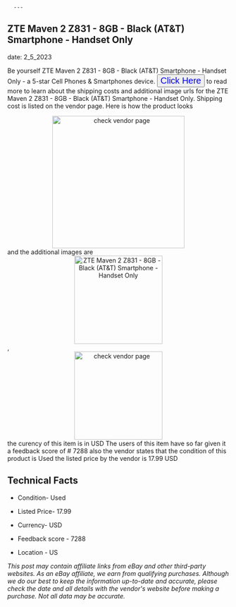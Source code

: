  
      ---
      

 ## ZTE Maven 2 Z831 - 8GB - Black (AT&T) Smartphone - Handset Only 

 

      

date: 2_5_2023
     

     
      

Be yourself ZTE Maven 2 Z831 - 8GB - Black (AT&T) Smartphone - Handset Only - a 5-star Cell Phones & Smartphones device. <button style="font-size:20px;color:blue" onclick="window.location.href = 'https://www.ebay.com/itm/133756815393?hash=item1f24870821%3Ag%3AQuMAAOSwN8hgmXR8&mkevt=1&mkcid=1&mkrid=711-53200-19255-0&campid=%253CePNCampaignId%253E&customid=%253CreferenceId%253E&toolid=10049'">Click Here</button> to read more to learn about the shipping costs and additional image urls for the ZTE Maven 2 Z831 - 8GB - Black (AT&T) Smartphone - Handset Only. Shipping cost is listed on the vendor page. Here is how the product looks <div style="text-align:center;"><img onclick="window.location.href = 'https://www.ebay.com/itm/133756815393?hash=item1f24870821%3Ag%3AQuMAAOSwN8hgmXR8&mkevt=1&mkcid=1&mkrid=711-53200-19255-0&campid=%253CePNCampaignId%253E&customid=%253CreferenceId%253E&toolid=10049';" src="https://i.ebayimg.com/thumbs/images/g/QuMAAOSwN8hgmXR8/s-l225.jpg" alt="check vendor page" style="width:300px; height:auto;object-fit:contain;" /></div> and the additional images are <div style="text-align:center;"><img onclick="window.location.href = '$https://www.ebay.com/itm/133756815393?hash=item1f24870821%3Ag%3AQuMAAOSwN8hgmXR8&mkevt=1&mkcid=1&mkrid=711-53200-19255-0&campid=%253CePNCampaignId%253E&customid=%253CreferenceId%253E&toolid=10049';" src="https://i.ebayimg.com/images/g/QuMAAOSwN8hgmXR8/s-l640.jpg" alt="ZTE Maven 2 Z831 - 8GB - Black (AT&T) Smartphone - Handset Only" style="width:200px; height:auto;object-fit:contain;" /></div>,<div style="text-align:center;"><img onclick="window.location.href = '$https://www.ebay.com/itm/133756815393?hash=item1f24870821%3Ag%3AQuMAAOSwN8hgmXR8&mkevt=1&mkcid=1&mkrid=711-53200-19255-0&campid=%253CePNCampaignId%253E&customid=%253CreferenceId%253E&toolid=10049';" src="https://origin-galleryplus.ebayimg.com/ws/web/133756815393_2_0_1/225x225.jpg,https://origin-galleryplus.ebayimg.com/ws/web/133756815393_3_0_1/225x225.jpg,https://origin-galleryplus.ebayimg.com/ws/web/133756815393_4_0_1/225x225.jpg,https://origin-galleryplus.ebayimg.com/ws/web/133756815393_5_0_1/225x225.jpg,https://origin-galleryplus.ebayimg.com/ws/web/133756815393_6_0_1/225x225.jpg,https://origin-galleryplus.ebayimg.com/ws/web/133756815393_7_0_1/225x225.jpg,https://origin-galleryplus.ebayimg.com/ws/web/133756815393_8_0_1/225x225.jpg" alt="check vendor page" style="width:200px; height:auto;object-fit:contain;"/></div> the curency of this item is in USD The users of this item have so far given it a feedback score of # 7288 also the vendor states that the condition of this product is Used the listed price by the vendor is  17.99 USD


      
      

 ## Technical Facts 



      
      

 - Condition- Used 


      

 - Listed Price- 17.99 


      

 - Currency- USD 


      

 - Feedback score - 7288 


      

 - Location - US 


      
      

*_This post may contain affiliate links from eBay and other third-party websites. As an eBay affiliate, we earn from qualifying purchases. Although we do our best to keep the information up-to-date and accurate, please check the date and all details with the vendor's website before making a purchase. Not all data may be accurate._*



      
      
